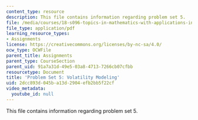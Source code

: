 ```yaml
---
content_type: resource
description: This file contains information regarding problem set 5.
file: /media/courses/18-s096-topics-in-mathematics-with-applications-in-finance-fall-2013/2dcc893d045ba13d2904efb2bb5f22cf_MIT18_S096F13_pset5.pdf
file_type: application/pdf
learning_resource_types:
- Assignments
license: https://creativecommons.org/licenses/by-nc-sa/4.0/
ocw_type: OCWFile
parent_title: Assignments
parent_type: CourseSection
parent_uid: 91a7a31d-49e5-03a8-4713-7266cb07cfbb
resourcetype: Document
title: 'Problem Set 5: Volatility Modeling'
uid: 2dcc893d-045b-a13d-2904-efb2bb5f22cf
video_metadata:
  youtube_id: null
---
```

This file contains information regarding problem set 5.